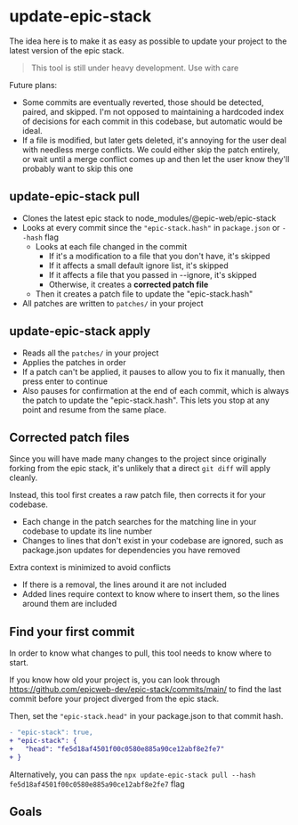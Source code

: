 # update-epic-stack

The idea here is to make it as easy as possible to update your project to the latest version of the epic stack.

> This tool is still under heavy development. Use with care

Future plans:

- Some commits are eventually reverted, those should be detected, paired, and skipped. I'm not opposed to maintaining a hardcoded index of decisions for each commit in this codebase, but automatic would be ideal.
- If a file is modified, but later gets deleted, it's annoying for the user deal with needless merge conflicts. We could either skip the patch entirely, or wait until a merge conflict comes up and then let the user know they'll probably want to skip this one

## update-epic-stack pull

- Clones the latest epic stack to node_modules/@epic-web/epic-stack
- Looks at every commit since the `"epic-stack.hash"` in `package.json` or `--hash` flag
  - Looks at each file changed in the commit
    - If it's a modification to a file that you don't have, it's skipped
    - If it affects a small default ignore list, it's skipped
    - If it affects a file that you passed in --ignore, it's skipped
    - Otherwise, it creates a **corrected patch file**
  - Then it creates a patch file to update the "epic-stack.hash"
- All patches are written to `patches/` in your project

## update-epic-stack apply

- Reads all the `patches/` in your project
- Applies the patches in order
- If a patch can't be applied, it pauses to allow you to fix it manually, then press enter to continue
- Also pauses for confirmation at the end of each commit, which is always the patch to update the "epic-stack.hash". This lets you stop at any point and resume from the same place.

## Corrected patch files

Since you will have made many changes to the project since originally forking from the epic stack, it's unlikely that a direct `git diff` will apply cleanly.

Instead, this tool first creates a raw patch file, then corrects it for your codebase.

- Each change in the patch searches for the matching line in your codebase to update its line number
- Changes to lines that don't exist in your codebase are ignored, such as package.json updates for dependencies you have removed

Extra context is minimized to avoid conflicts

- If there is a removal, the lines around it are not included
- Added lines require context to know where to insert them, so the lines around them are included

## Find your first commit

In order to know what changes to pull, this tool needs to know where to start.

If you know how old your project is, you can look through https://github.com/epicweb-dev/epic-stack/commits/main/ to find the last commit before your project diverged from the epic stack.

Then, set the `"epic-stack.head"` in your package.json to that commit hash.

```diff
- "epic-stack": true,
+ "epic-stack": {
+   "head": "fe5d18af4501f00c0580e885a90ce12abf8e2fe7"
+ }
```

Alternatively, you can pass the `npx update-epic-stack pull --hash fe5d18af4501f00c0580e885a90ce12abf8e2fe7` flag

## Goals
